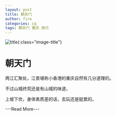```yaml
---
layout: post
title: 朝天门
author: fire
categories: cq 
tags: 朝天门 重庆 旅行
---
```


![title](http://image.sideproject.cn/title/title_119.jpg){:class="image-title"}

朝天门
===

两江汇聚处，江景堪称小香港的重庆自然有几分道理的。

不过山城终究还是有山城的味道，

上坡下坎，身体素质差的话，去玩还是挺累的。

---Read More---
